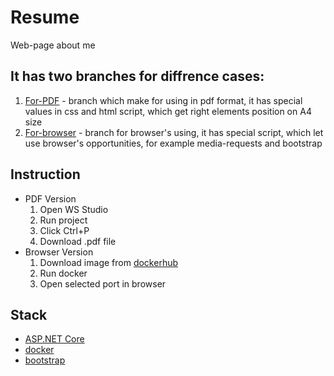 # Resume
Web-page about me
## It has two branches for diffrence cases:
1. [For-PDF](https://github.com/zemlianin/Resume/tree/For_PDF) - branch which make for using in pdf format, it has special
values in css and html script, which get right elements position on A4 size
2. [For-browser](https://github.com/zemlianin/Resume/tree/for_browser) - branch for browser's using, it has special script, which let use browser's opportunities, for example media-requests and bootstrap 
## Instruction
* PDF Version 
  1. Open WS Studio
  2. Run project
  3. Click Ctrl+P
  4. Download .pdf file 
* Browser Version
  1. Download image from [dockerhub](https://hub.docker.com/r/zemlianin334/resume_csh)
  2. Run docker
  3. Open selected port in browser
 ## Stack
 * [ASP.NET Core](https://learn.microsoft.com/en-us/aspnet/core/introduction-to-aspnet-core?view=aspnetcore-6.0)
 * [docker](https://www.docker.com/)
 * [bootstrap](https://getbootstrap.com/)
